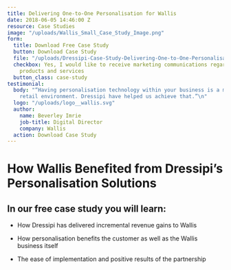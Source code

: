```yaml
---
title: Delivering One-to-One Personalisation for Wallis
date: 2018-06-05 14:46:00 Z
resource: Case Studies
image: "/uploads/Wallis_Small_Case_Study_Image.png"
form:
  title: Download Free Case Study
  button: Download Case Study
  file: "/uploads/Dressipi-Case-Study-Delivering-One-to-One-Personalisation-for-Wallis.pdf"
  checkbox: Yes, I would like to receive marketing communications regarding Dressipi
    products and services
  button_class: case-study
testimonial:
  body: "“Having personalisation technology within your business is a must in today’s
    retail environment. Dressipi have helped us achieve that.”\n"
  logo: "/uploads/logo__wallis.svg"
  author:
    name: Beverley Imrie
    job-title: Digital Director
    company: Wallis
  action: Download Case Study
---
```


# How Wallis Benefited from Dressipi’s Personalisation Solutions

## In our free case study you will learn:

* How Dressipi has delivered incremental revenue gains to Wallis

* How personalisation benefits the customer as well as the Wallis business itself

* The ease of implementation and positive results of the partnership 
